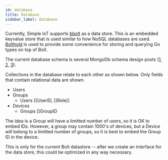```yaml
---
id: database
title: Database
sidebar_label: Database
---
```


Currently, Simple IoT supports [bbolt](https://github.com/etcd-io/bbolt) as a
data store. This is an embedded keyvalue store that is used similar to how NoSQL
databases are used. [Bolthold](https://github.com/timshannon/bolthold) is used
to provide some convenience for storing and querying Go types on top of Bolt.

The current database schema is several MongoDb schema design posts
([1](https://www.mongodb.com/blog/post/6-rules-of-thumb-for-mongodb-schema-design-part-1),
[2](https://www.mongodb.com/blog/post/6-rules-of-thumb-for-mongodb-schema-design-part-2),
[3](https://www.mongodb.com/blog/post/6-rules-of-thumb-for-mongodb-schema-design-part-3)).

Collections in the database relate to each other as shown below. Only fields
that contain relational data are shown.

- Users
- Groups
  - Users [{UserID, []Role}]
- Devices
  - Groups []GroupID

The idea is a Group will have a limitted number of users, so it is OK to embed
IDs. However, a group may contain 1000's of devices, but a Device will belong to
a limitted number of groups, so it is best to embed the Group ID in the device.

This is only for the current Bolt datastore -- after we create an interface for
the data store, this could be optimized in any way necessary.
